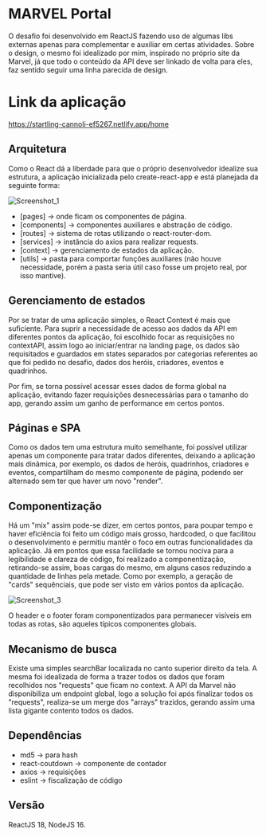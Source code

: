 # MARVEL Portal

O desafio foi desenvolvido em ReactJS fazendo uso de algumas libs externas apenas para complementar e auxiliar em certas atividades. Sobre o design, o mesmo foi idealizado por mim, inspirado no próprio site da Marvel, já que todo o conteúdo da API deve ser linkado de volta para eles, faz sentido seguir uma linha parecida de design.


# Link da aplicação

https://startling-cannoli-ef5267.netlify.app/home


## Arquitetura

Como o React dá a liberdade para que o próprio desenvolvedor idealize sua estrutura, a aplicação inicializada pelo create-react-app e está planejada da seguinte forma:

![Screenshot_1](https://user-images.githubusercontent.com/48375103/165870668-ca641288-85f9-402d-b6f2-465fa2f1fcaa.png)

- [pages] -> onde ficam os componentes de página.
- [components] -> componentes auxiliares e abstração de código.
- [routes] -> sistema de rotas utilizando o react-router-dom.
- [services] -> instância do axios para realizar requests.
- [context] -> gerenciamento de estados da aplicação.
- [utils] -> pasta para comportar funções auxiliares (não houve necessidade, porém a pasta seria útil caso fosse um projeto real, por isso mantive).

## Gerenciamento de estados

Por se tratar de uma aplicação simples, o React Context é mais que suficiente. Para suprir a necessidade de acesso aos dados da API em diferentes pontos da aplicação, foi escolhido focar as requisições no contextAPI, assim logo ao iniciar/entrar na landing page, os dados são requisitados e guardados em states separados por categorias referentes ao que foi pedido no desafio, dados dos heróis, criadores, eventos e quadrinhos.

Por fim, se torna possível acessar esses dados de forma global na aplicação, evitando fazer requisições desnecessárias para o tamanho do app, gerando assim um ganho de performance em certos pontos.

## Páginas e SPA

Como os dados tem uma estrutura muito semelhante, foi possível utilizar apenas um componente para tratar dados diferentes, deixando a aplicação mais dinâmica, por exemplo, os dados de heróis, quadrinhos, criadores e eventos, compartilham do mesmo componente de página, podendo ser alternado sem ter que haver um novo "render".

## Componentização

Há um "mix" assim pode-se dizer, em certos pontos, para poupar tempo e haver eficiência foi feito um código mais grosso, hardcoded, o que facilitou o desenvolvimento e permitiu mantêr o foco em outras funcionalidades da aplicação. Já em pontos que essa facilidade se tornou nociva para a legibilidade e clareza de código, foi realizado a componentização, retirando-se assim, boas cargas do mesmo, em alguns casos reduzindo a quantidade de linhas pela metade. Como por exemplo, a geração de "cards" sequênciais, que pode ser visto em vários pontos da aplicação.

![Screenshot_3](https://user-images.githubusercontent.com/48375103/165873548-dd36646e-3d9d-4452-b2e8-3d0827b759d0.png)

O header e o footer foram componentizados para permanecer visíveis em todas as rotas, são aqueles típicos componentes globais.

## Mecanismo de busca

Existe uma simples searchBar localizada no canto superior direito da tela. A mesma foi idealizada de forma a trazer todos os dados que foram recolhidos nos "requests" que ficam no context. A API da Marvel não disponibiliza um endpoint global, logo a solução foi após finalizar todos os "requests", realiza-se um merge dos "arrays" trazidos, gerando assim uma lista gigante contento todos os dados.

## Dependências

- md5 -> para hash
- react-coutdown -> componente de contador
- axios -> requisições
- eslint -> fiscalização de código

 ## Versão
 
 ReactJS 18, NodeJS 16.

